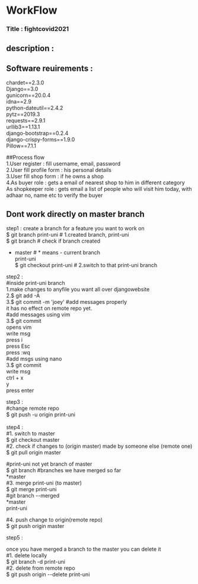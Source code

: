 # WorkFlow

### Title : fightcovid2021

## description : 

## Software reuirements :<br>
chardet==2.3.0 <br>
Django==3.0  <br>
gunicorn==20.0.4  <br>
idna==2.9 <br>
python-dateutil==2.4.2 <br>
pytz==2019.3 <br>
requests==2.9.1 <br>
urllib3==1.13.1 <br>
django-bootstrap==0.2.4 <br>
django-crispy-forms==1.9.0 <br>
Pillow==7.1.1 <br>

##Process flow<br>
1.User register : fill username, email, password<br>
2.User fill profile form : his personal details<br>
3.User fill shop form : if he owns a shop<br>
4.As buyer role : gets a email of nearest shop to him in different category<br>
As shopkeeper role : gets email a list of people who will visit him today, with adhaar no, name etc to verify the buyer<br>

## Dont work directly on master branch
step1 : create a branch for a feature you want to work on <br>
$ git branch print-uni # 1.created branch, print-uni <br>
$ git branch # check if branch created <br>
 * master # * means - current branch<br>
   print-uni<br>
$ git checkout print-uni # 2.switch to that print-uni branch<br>

step2 : <br>
#inside print-uni branch<br>
1.make changes to anyfile you want all over djangowebsite<br>
2.$ git add -A<br>
3.$ git commit -m 'joey' #add messages properly<br>
it has no effect on remote repo yet.<br>
#add messages using vim<br>
3.$ git commit <br>
opens vim <br>
write msg<br>
press i<br>
press Esc<br>
press :wq<br>
#add msgs using nano<br>
3.$ git commit <br>
write msg<br>
ctrl + x<br>
y<br>
press enter<br>


step3 : <br>
#change remote repo<br>
$ git push -u origin print-uni<br>
<br>
step4 :<br>
#1. switch to master<br>
$ git checkout master<br>
#2. check if changes to (origin master) made by someone else (remote one)<br>
$ git pull origin master<br>

#print-uni not yet branch of master<br>
$ git branch  #branches we have merged so far<br>
*master<br>
#3. merge print-uni (to master)<br>
$ git merge print-uni<br>
#git branch --merged<br>
*master<br>
print-uni<br>

#4. push change to origin(remote repo)<br>
$ git push origin master<br>

step5 :<br>

once you have merged a branch to the master you can delete it<br>
#1. delete locally<br>
$ git branch -d print-uni<br>
#2. delete from remote repo<br>
$ git push origin --delete print-uni<br>

